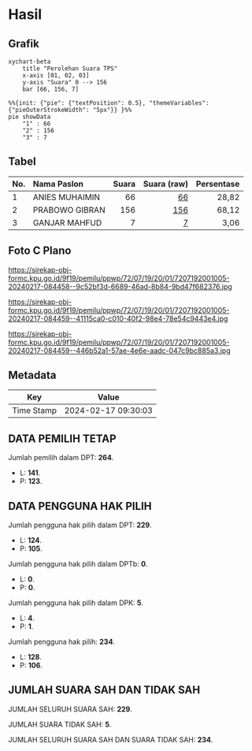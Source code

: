 # Hasil

## Grafik

```mermaid
xychart-beta
    title "Perolehan Suara TPS"
    x-axis [01, 02, 03]
    y-axis "Suara" 0 --> 156
    bar [66, 156, 7]
```

```mermaid
%%{init: {"pie": {"textPosition": 0.5}, "themeVariables": {"pieOuterStrokeWidth": "5px"}} }%%
pie showData
    "1" : 66
    "2" : 156
    "3" : 7
```

## Tabel

| No. | Nama Paslon    | Suara | Suara (raw) | Persentase |
|:--- |:-------------- | -----:| -----------:| ----------:|
| 1   | ANIES MUHAIMIN | 66    | [66][p-1]   | 28,82      |
| 2   | PRABOWO GIBRAN | 156   | [156][p-2]  | 68,12      |
| 3   | GANJAR MAHFUD  | 7     | [7][p-3]    | 3,06       |


[p-1]: https://github.com/gigit-pemilu/pemilu-2024-72-sulawesi-tengah/blob/main/pilpres/hitung-suara/sub/72-sulawesi-tengah/sub/07-banggai-kepulauan/sub/19-tinangkung-utara/sub/2001-tatakalai/sub/005-tps/sub/paslon-1.txt
[p-2]: https://github.com/gigit-pemilu/pemilu-2024-72-sulawesi-tengah/blob/main/pilpres/hitung-suara/sub/72-sulawesi-tengah/sub/07-banggai-kepulauan/sub/19-tinangkung-utara/sub/2001-tatakalai/sub/005-tps/sub/paslon-2.txt
[p-3]: https://github.com/gigit-pemilu/pemilu-2024-72-sulawesi-tengah/blob/main/pilpres/hitung-suara/sub/72-sulawesi-tengah/sub/07-banggai-kepulauan/sub/19-tinangkung-utara/sub/2001-tatakalai/sub/005-tps/sub/paslon-3.txt

## Foto C Plano

https://sirekap-obj-formc.kpu.go.id/9f19/pemilu/ppwp/72/07/19/20/01/7207192001005-20240217-084458--9c52bf3d-6689-46ad-8b84-9bd47f682376.jpg

https://sirekap-obj-formc.kpu.go.id/9f19/pemilu/ppwp/72/07/19/20/01/7207192001005-20240217-084459--41115ca0-c010-40f2-98e4-78e54c9443e4.jpg

https://sirekap-obj-formc.kpu.go.id/9f19/pemilu/ppwp/72/07/19/20/01/7207192001005-20240217-084459--446b52a1-57ae-4e6e-aadc-047c9bc885a3.jpg


## Metadata

| Key        | Value               |
| ---------- | ------------------- |
| Time Stamp | 2024-02-17 09:30:03 |


## DATA PEMILIH TETAP

Jumlah pemilih dalam DPT: **264**.
 * L: **141**.
 * P: **123**.

## DATA PENGGUNA HAK PILIH

Jumlah pengguna hak pilih dalam DPT: **229**.
 * L: **124**.
 * P: **105**.

Jumlah pengguna hak pilih dalam DPTb: **0**.
 * L: **0**.
 * P: **0**.

Jumlah pengguna hak pilih dalam DPK: **5**.
 * L: **4**.
 * P: **1**.

Jumlah pengguna hak pilih: **234**.
 * L: **128**.
 * P: **106**.

## JUMLAH SUARA SAH DAN TIDAK SAH

JUMLAH SELURUH SUARA SAH: **229**.

JUMLAH SUARA TIDAK SAH: **5**.

JUMLAH SELURUH SUARA SAH DAN SUARA TIDAK SAH: **234**.


